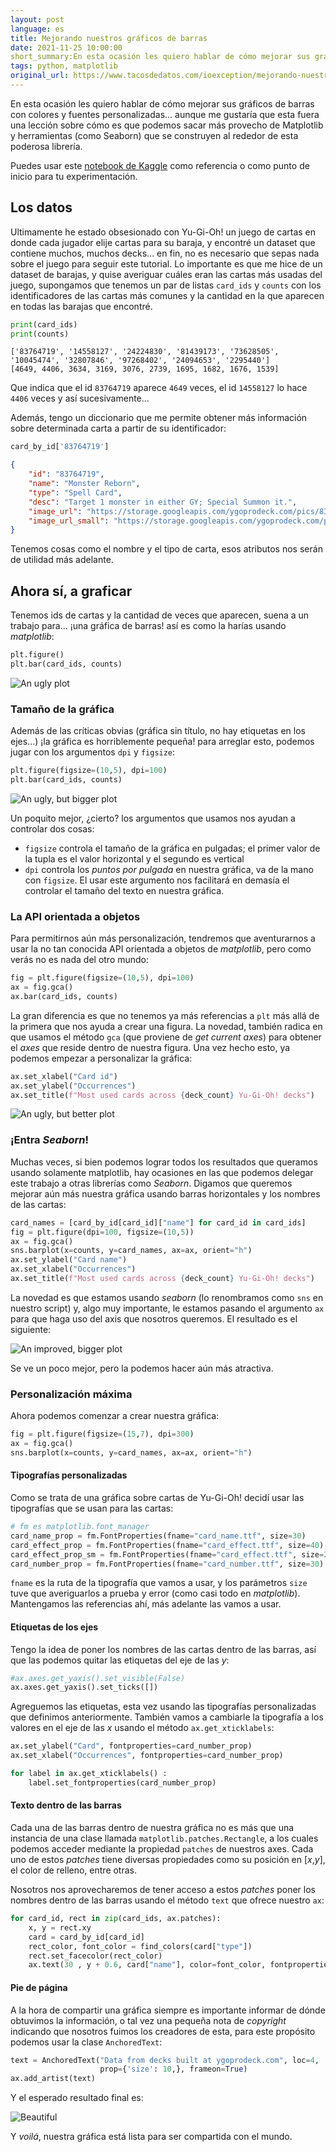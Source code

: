 ```yaml
---
layout: post
language: es
title: Mejorando nuestros gráficos de barras
date: 2021-11-25 10:00:00
short_summary:En esta ocasión les quiero hablar de cómo mejorar sus gráficos de barras con colores y fuentes personalizadas...
tags: python, matplotlib
original_url: https://www.tacosdedatos.com/ioexception/mejorando-nuestros-graficos-de-barras-7fb
---  
```


En esta ocasión les quiero hablar de cómo mejorar sus gráficos de barras con colores y fuentes personalizadas... aunque me gustaría que esta fuera una lección sobre cómo es que podemos sacar más provecho de Matplotlib y herramientas (como Seaborn) que se construyen al rededor de esta poderosa librería.  

Puedes usar este [notebook de Kaggle](https://www.kaggle.com/ioexception/las-cartas-m-s-usadas-de-yu-gi-oh) como referencia o como punto de inicio para tu experimentación.

## Los datos  
Ultimamente he estado obsesionado con Yu-Gi-Oh! un juego de cartas en donde cada jugador elije cartas para su baraja, y encontré un dataset que contiene muchos, muchos decks... en fin, no es necesario que sepas nada sobre el juego para seguir este tutorial. Lo importante es que me hice de un dataset de barajas, y quise averiguar cuáles eran las cartas más usadas del juego, supongamos que tenemos un par de listas `card_ids` y `counts` con los identificadores de las cartas más comunes y la cantidad en la que aparecen en todas las barajas que encontré.

```python
print(card_ids)
print(counts)
```

```text
['83764719', '14558127', '24224830', '81439173', '73628505', '10045474', '32807846', '97268402', '24094653', '2295440']
[4649, 4406, 3634, 3169, 3076, 2739, 1695, 1682, 1676, 1539]
```

Que indica que el id `83764719` aparece `4649` veces, el id `14558127` lo hace `4406` veces y así sucesivamente...

Además, tengo un diccionario que me permite obtener más información sobre determinada carta a partir de su identificador:  

```python
card_by_id['83764719']
```

```json
{
    "id": "83764719",
    "name": "Monster Reborn",
    "type": "Spell Card",
    "desc": "Target 1 monster in either GY; Special Summon it.",
    "image_url": "https://storage.googleapis.com/ygoprodeck.com/pics/83764719.jpg",
    "image_url_small": "https://storage.googleapis.com/ygoprodeck.com/pics_small/83764719.jpg",
}
```

Tenemos cosas como el nombre y el tipo de carta, esos atributos nos serán de utilidad más adelante.

## Ahora sí, a graficar  

Tenemos ids de cartas y la cantidad de veces que aparecen, suena a un trabajo para... ¡una gráfica de barras! así es como la harías usando *matplotlib*:  

```python
plt.figure()
plt.bar(card_ids, counts)
```

![An ugly plot](https://ik.imagekit.io/thatcsharpguy/other_sites/tacosdedatos/ugly_jOZB5fTAn.png?updatedAt=1637807238080)

### Tamaño de la gráfica  
Además de las críticas obvias (gráfica sin título, no hay etiquetas en los ejes...) ¡la gráfica es horriblemente pequeña! para arreglar esto, podemos jugar con los argumentos `dpi` y `figsize`:    

```python
plt.figure(figsize=(10,5), dpi=100)
plt.bar(card_ids, counts)
```

![An ugly, but bigger plot](https://ik.imagekit.io/thatcsharpguy/other_sites/tacosdedatos/ugly-but-bigger_uEx4pfMP8.png?updatedAt=1637807238262)

Un poquito mejor, ¿cierto? los argumentos que usamos nos ayudan a controlar dos cosas:  
 - `figsize` controla el tamaño de la gráfica en pulgadas; el primer valor de la tupla es el valor horizontal y el segundo es vertical
 - `dpi` controla los *puntos por pulgada* en nuestra gráfica, va de la mano con `figsize`. El usar este argumento nos facilitará en demasía el controlar el tamaño del texto en nuestra gráfica.  

### La API orientada a objetos  
Para permitirnos aún más personalización, tendremos que aventurarnos a usar la no tan conocida API orientada a objetos de *matplotlib*, pero como verás no es nada del otro mundo:  

```python
fig = plt.figure(figsize=(10,5), dpi=100)
ax = fig.gca()
ax.bar(card_ids, counts)
```
La gran diferencia es que no tenemos ya más referencias a `plt` más allá de la primera que nos ayuda a crear una figura. La novedad, también radica en que usamos el método `gca` (que proviene de *get current axes*) para obtener el *axes* que reside dentro de nuestra figura. Una vez hecho esto, ya podemos empezar a personalizar la gráfica:  

```python
ax.set_xlabel("Card id")
ax.set_ylabel("Occurrences")
ax.set_title(f"Most used cards across {deck_count} Yu-Gi-Oh! decks")
```

![An ugly, but better plot](https://ik.imagekit.io/thatcsharpguy/other_sites/tacosdedatos/ugly-but-better_MvNUNij4v.png?updatedAt=1637807238280)

### ¡Entra *Seaborn*!  
Muchas veces, si bien podemos lograr todos los resultados que queramos usando solamente matplotlib, hay ocasiones en las que podemos delegar este trabajo a otras librerías como *Seaborn*. Digamos que queremos mejorar aún más nuestra gráfica usando barras horizontales y los nombres de las cartas:  

```python
card_names = [card_by_id[card_id]["name"] for card_id in card_ids]
fig = plt.figure(dpi=100, figsize=(10,5))
ax = fig.gca()
sns.barplot(x=counts, y=card_names, ax=ax, orient="h")
ax.set_ylabel("Card name")
ax.set_xlabel("Occurrences")
ax.set_title(f"Most used cards across {deck_count} Yu-Gi-Oh! decks")
```

La novedad es que estamos usando *seaborn* (lo renombramos como `sns` en nuestro script) y, algo muy importante, le estamos pasando el argumento `ax` para que haga uso del axis que nosotros queremos. El resultado es el siguiente:  

![An improved, bigger plot](https://ik.imagekit.io/thatcsharpguy/other_sites/tacosdedatos/improved_LQyJZzZzxlq.png?updatedAt=1637807238175)

Se ve un poco mejor, pero la podemos hacer aún más atractiva.  

### Personalización máxima
Ahora podemos comenzar a crear nuestra gráfica:  

```python
fig = plt.figure(figsize=(15,7), dpi=300)
ax = fig.gca()
sns.barplot(x=counts, y=card_names, ax=ax, orient="h")
```

#### Tipografías personalizadas  
Como se trata de una gráfica sobre cartas de Yu-Gi-Oh! decidí usar las tipografías que se usan para las cartas:

```python
# fm es matplotlib.font_manager
card_name_prop = fm.FontProperties(fname="card_name.ttf", size=30)
card_effect_prop = fm.FontProperties(fname="card_effect.ttf", size=40)
card_effect_prop_sm = fm.FontProperties(fname="card_effect.ttf", size=20)
card_number_prop = fm.FontProperties(fname="card_number.ttf", size=30)
```

`fname` es la ruta de la tipografía que vamos a usar, y los parámetros `size` tuve que averiguarlos a prueba y error (como casi todo en *matplotlib*). Mantengamos las referencias ahí, más adelante las vamos a usar.

#### Etiquetas de los ejes

Tengo la idea de poner los nombres de las cartas dentro de las barras, así que las podemos quitar las etiquetas del eje de las *y*:

```python
#ax.axes.get_yaxis().set_visible(False)
ax.axes.get_yaxis().set_ticks([])
```  
Agreguemos las etiquetas, esta vez usando las tipografías personalizadas que definimos anteriormente. También vamos a cambiarle la tipografía a los valores en el eje de las *x* usando el método `ax.get_xticklabels`:  

```python
ax.set_ylabel("Card", fontproperties=card_number_prop)
ax.set_xlabel("Occurrences", fontproperties=card_number_prop)

for label in ax.get_xticklabels() :
    label.set_fontproperties(card_number_prop)
```

#### Texto dentro de las barras  
Cada una de las barras dentro de nuestra gráfica no es más que una instancia de una clase llamada `matplotlib.patches.Rectangle`, a los cuales podemos acceder mediante la propiedad `patches` de nuestros axes. Cada uno de estos *patches* tiene diversas propiedades como su posición en [*x*,*y*], el color de relleno, entre otras. 

Nosotros nos aprovecharemos de tener acceso a estos *patches* poner los nombres dentro de las barras usando el método `text` que ofrece nuestro `ax`:  

```python
for card_id, rect in zip(card_ids, ax.patches):
    x, y = rect.xy
    card = card_by_id[card_id]
    rect_color, font_color = find_colors(card["type"])
    rect.set_facecolor(rect_color)
    ax.text(30 , y + 0.6, card["name"], color=font_color, fontproperties=card_name_prop)
```

#### Pie de página  
A la hora de compartir una gráfica siempre es importante informar de dónde obtuvimos la información, o tal vez una pequeña nota de *copyright* indicando que nosotros fuimos los creadores de esta, para este propósito podemos usar la clase `AnchoredText`:  

```python
text = AnchoredText("Data from decks built at ygoprodeck.com", loc=4,
                    prop={'size': 10,}, frameon=True)
ax.add_artist(text)
```

Y el esperado resultado final es:

![Beautiful](https://ik.imagekit.io/thatcsharpguy/other_sites/tacosdedatos/beautiful_VQTyIvngWn.png?updatedAt=1637807238960)

Y *voilá*, nuestra gráfica está lista para ser compartida con el mundo.